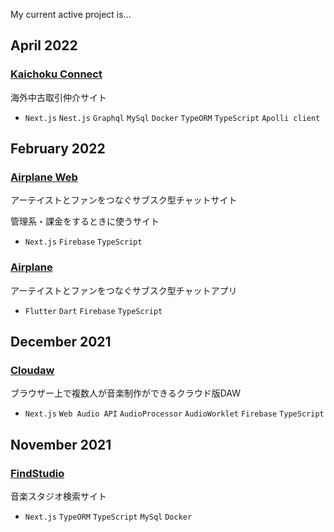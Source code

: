 My current active project is...


## April 2022

### [Kaichoku Connect](https://github.com/laptise/kaichoku-connect)

海外中古取引仲介サイト

- `Next.js` `Nest.js` `Graphql` `MySql` `Docker` `TypeORM` `TypeScript` `Apolli client`

## February 2022

### [Airplane Web](https://github.com/laptise/airplane-web)

アーテイストとファンをつなぐサブスク型チャットサイト

管理系・課金をするときに使うサイト

- `Next.js` `Firebase` `TypeScript`

### [Airplane](https://github.com/laptise/airplane)

アーテイストとファンをつなぐサブスク型チャットアプリ

- `Flutter` `Dart` `Firebase` `TypeScript`

## December 2021

### [Cloudaw](https://github.com/laptise/cloudaw)

ブラウザー上で複数人が音楽制作ができるクラウド版DAW

- `Next.js` `Web Audio API` `AudioProcessor` `AudioWorklet` `Firebase` `TypeScript`

## November 2021 

### [FindStudio](https://github.com/laptise/find-studio)

音楽スタジオ検索サイト

- `Next.js` `TypeORM` `TypeScript` `MySql` `Docker`
